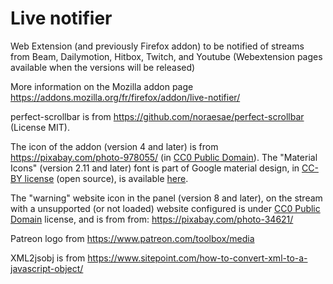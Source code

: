 # Live notifier
Web Extension (and previously Firefox addon) to be notified of streams from Beam, Dailymotion, Hitbox, Twitch, and Youtube  (Webextension pages available when the versions will be released)

More information on the Mozilla addon page https://addons.mozilla.org/fr/firefox/addon/live-notifier/

perfect-scrollbar is from https://github.com/noraesae/perfect-scrollbar (License MIT).

The icon of the addon (version 4 and later) is from https://pixabay.com/photo-978055/ (in [CC0 Public Domain](https://pixabay.com/fr/service/terms/#usage)). The "Material Icons" (version 2.11 and later) font is part of Google material design, in [CC-BY license](https://creativecommons.org/licenses/by/4.0/) (open source), is available [here](https://google.github.io/material-design-icons/).

The "warning" website icon in the panel (version 8 and later), on the stream with a unsupported (or not loaded) website configured is under [CC0 Public Domain](https://pixabay.com/fr/service/terms/#usage) license, and is from from: https://pixabay.com/photo-34621/

Patreon logo from https://www.patreon.com/toolbox/media

XML2jsobj is from https://www.sitepoint.com/how-to-convert-xml-to-a-javascript-object/
